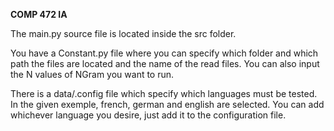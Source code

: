 **COMP 472 IA**

The main.py source file is located inside the src folder.

You have a Constant.py file where you can specify which folder and which path the files are located and the name of the read files. You can also input the N values of NGram you want to run.

There is a data/.config file which specify which languages must be tested. In the given exemple, french, german and english are selected. You can add whichever language you desire, just add it to the configuration file.

